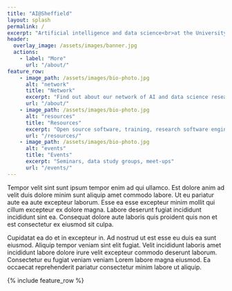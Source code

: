 ```yaml
---
title: "AI@Sheffield"
layout: splash
permalink: /
excerpt: "Artificial intelligence and data science<br>at the University of Sheffield"
header:
  overlay_image: /assets/images/banner.jpg
  actions:
    - label: "More"
      url: "/about/"
feature_row:
    - image_path: /assets/images/bio-photo.jpg
      alt: "network"
      title: "Network"
      excerpt: "Find out about our network of AI and data science researchers"
      url: "/about/"
    - image_path: /assets/images/bio-photo.jpg
      alt: "resources"
      title: "Resources"
      excerpt: "Open source software, training, research software engineering"
      url: "/resources/"
    - image_path: /assets/images/bio-photo.jpg
      alt: "events"
      title: "Events"
      excerpt: "Seminars, data study groups, meet-ups"
      url: "/events/"
---
```


Tempor velit sint sunt ipsum tempor enim ad qui ullamco. Est dolore anim ad velit duis dolore minim sunt aliquip amet commodo labore. Ut eu pariatur aute ea aute excepteur laborum. Esse ea esse excepteur minim mollit qui cillum excepteur ex dolore magna. Labore deserunt fugiat incididunt incididunt sint ea. Consequat dolore aute laboris quis proident quis non et est consectetur ex eiusmod sit culpa.

Cupidatat ea do et in excepteur in. Ad nostrud ut est esse eu duis ea sunt eiusmod. Aliquip tempor veniam sint elit fugiat. Velit incididunt laboris amet incididunt labore dolore irure velit excepteur commodo deserunt laborum. Consectetur eu fugiat veniam veniam Lorem labore magna eiusmod. Ea occaecat reprehenderit pariatur consectetur minim labore ut aliquip.

{% include feature_row %}
